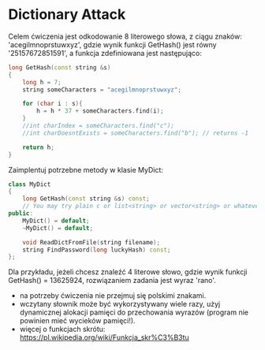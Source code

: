 
# Dictionary Attack

Celem ćwiczenia jest odkodowanie 8 literowego słowa, z ciągu znaków: 'acegilmnoprstuwxyz', gdzie wynik funkcji GetHash() jest równy '25157672851591', a funkcja zdefiniowana jest następująco:

``` c++
long GetHash(const string &s)
{
	long h = 7;
	string someCharacters = "acegilmnoprstuwxyz";

	for (char i : s){
		h = h * 37 + someCharacters.find(i);
	}
	//int charIndex = someCharacters.find("c");
	//int charDoesntExists = someCharacters.find("b"); // returns -1

	return h;
}
```

Zaimplentuj potrzebne metody w klasie MyDict:

```c++
class MyDict
{
	long GetHash(const string &s) const;
	// You may try plain c or list<string> or vector<string> or whatever you like to store the words. Consider benchmarking the differences between collections.
public:
	MyDict() = default;
	~MyDict() = default;

	void ReadDictFromFile(string filename);
	string FindPassword(long luckyHash) const;
};
```

Dla przykładu, jeżeli chcesz znaleźć 4 literowe słowo, gdzie wynik funkcji
 GetHash() = 13625924, rozwiązaniem zadania jest wyraz 'rano'.


* na potrzeby ćwiczenia nie przejmuj się polskimi znakami.
* wczytany słownik może być wykorzystywany wiele razy, użyj dynamicznej alokacji pamięci do przechowania wyrazów (program nie powinien mieć wycieków pamięci!).
* więcej o funkcjach skrótu: https://pl.wikipedia.org/wiki/Funkcja_skr%C3%B3tu
